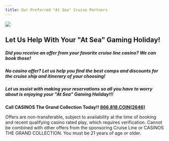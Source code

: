 ```yaml
---
title: Our Preferred "At Sea" Cruise Partners
---
```

![](/uploads/ctgc-preferred-cruise-partners.jpg)

## Let Us Help With Your "At Sea" Gaming Holiday!

##### Did you receive an offer from your favorite cruise line casino?  We can book those!

##### No casino offer? Let us help you find the best comps and discounts for the cruise ship and itinerary of your choosing!

##### Let us assist with making your reservations so all you have to worry about is enjoying your "At Sea" Gaming Holiday!!!

**Call CASINOS The Grand Collection Today!! [866.818.COIN(2646)](tel:18668182646)**

Offers are non-transferable, subject to availability at the time of booking and recent qualifying casino rated play, which requires verification. Cannot be combined with other offers from the sponsoring Cruise Line or CASINOS THE GRAND COLLECTION. You must be 21 years of age or older.